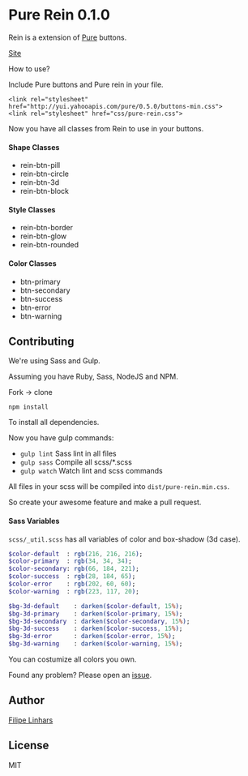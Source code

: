 # Pure Rein 0.1.0
Rein is a extension of [Pure](http://purecss.io/) buttons.

[Site](http://filipelinhares.github.io/pure-rein)

How to use?

Include Pure buttons and Pure rein in your file.

```
<link rel="stylesheet" href="http://yui.yahooapis.com/pure/0.5.0/buttons-min.css">  
<link rel="stylesheet" href="css/pure-rein.css">
```

Now you have all classes from Rein to use in your buttons.

#### Shape Classes

- rein-btn-pill
- rein-btn-circle
- rein-btn-3d
- rein-btn-block

#### Style Classes

- rein-btn-border
- rein-btn-glow
- rein-btn-rounded

#### Color Classes

- btn-primary
- btn-secondary
- btn-success
- btn-error
- btn-warning

## Contributing

We're using Sass and Gulp.

Assuming you have Ruby, Sass, NodeJS and NPM.

Fork -> clone

`npm install`

To install all dependencies.

Now you have gulp commands:

- `gulp lint` Sass lint in all files
- `gulp sass` Compile all scss/*.scss
- `gulp watch` Watch lint and scss commands

All files in your scss will be compiled into `dist/pure-rein.min.css`.

So create your awesome feature and make a pull request.

#### Sass Variables

`scss/_util.scss` has all variables of color and box-shadow (3d case).

```sass
$color-default  : rgb(216, 216, 216);
$color-primary  : rgb(34, 34, 34);
$color-secondary: rgb(66, 184, 221);
$color-success  : rgb(28, 184, 65);
$color-error    : rgb(202, 60, 60);
$color-warning  : rgb(223, 117, 20);

$bg-3d-default    : darken($color-default, 15%);
$bg-3d-primary    : darken($color-primary, 15%);
$bg-3d-secondary  : darken($color-secondary, 15%);
$bg-3d-success    : darken($color-success, 15%);
$bg-3d-error      : darken($color-error, 15%);
$bg-3d-warning    : darken($color-warning, 15%);
```

You can costumize all colors you own.

Found any problem? Please open an [issue](https://github.com/filipelinhares/pure-rein/issues).

## Author
[Filipe Linhars](http://twitter.com/ofilipelinhares)

## License
MIT